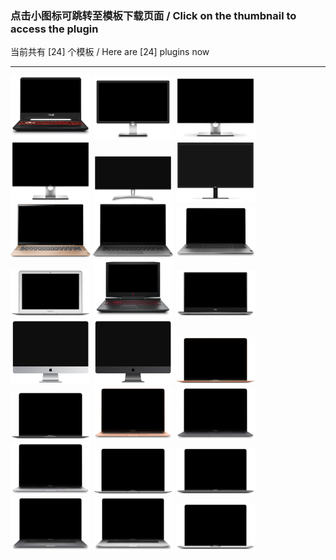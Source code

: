 ### 点击小图标可跳转至模板下载页面  /  Click on the thumbnail to access the plugin  
当前共有 [24] 个模板 / Here are [24] plugins now  
****  

<a href="https://cdn.jsdelivr.net/gh/lihaoyun6/capXDR-plugins/plugins/Asus-TUF6.zip"><img src="./Asus-TUF6.png" alt="Asus-TUF6" width="128" /></a>
<a href="https://cdn.jsdelivr.net/gh/lihaoyun6/capXDR-plugins/plugins/Dell-P2715Q.zip"><img src="./Dell-P2715Q.png" alt="Dell-P2715Q" width="128" /></a>
<a href="https://cdn.jsdelivr.net/gh/lihaoyun6/capXDR-plugins/plugins/Dell-U8K.zip"><img src="./Dell-U8K.png" alt="Dell-U8K" width="128" /></a>
<a href="https://cdn.jsdelivr.net/gh/lihaoyun6/capXDR-plugins/plugins/Dell-UP3218K.zip"><img src="./Dell-UP3218K.png" alt="Dell-UP3218K" width="128" /></a>
<a href="https://cdn.jsdelivr.net/gh/lihaoyun6/capXDR-plugins/plugins/LG-34WK95U.zip"><img src="./LG-34WK95U.png" alt="LG-34WK95U" width="128" /></a>
<a href="https://cdn.jsdelivr.net/gh/lihaoyun6/capXDR-plugins/plugins/LG-Ultrafine5K.zip"><img src="./LG-Ultrafine5K.png" alt="LG-Ultrafine5K" width="128" /></a>
<a href="https://cdn.jsdelivr.net/gh/lihaoyun6/capXDR-plugins/plugins/Lenovo-Air14IML(Gold).zip"><img src="./Lenovo-Air14IML(Gold).png" alt="Lenovo-Air14IML(Gold)" width="128" /></a>
<a href="https://cdn.jsdelivr.net/gh/lihaoyun6/capXDR-plugins/plugins/Lenovo-Air14IML.zip"><img src="./Lenovo-Air14IML.png" alt="Lenovo-Air14IML" width="128" /></a>
<a href="https://cdn.jsdelivr.net/gh/lihaoyun6/capXDR-plugins/plugins/Lenovo-Pro13IML.zip"><img src="./Lenovo-Pro13IML.png" alt="Lenovo-Pro13IML" width="128" /></a>
<a href="https://cdn.jsdelivr.net/gh/lihaoyun6/capXDR-plugins/plugins/MBA13.zip"><img src="./MBA13.png" alt="MBA13" width="128" /></a>
<a href="https://cdn.jsdelivr.net/gh/lihaoyun6/capXDR-plugins/plugins/OMEN-4P.zip"><img src="./OMEN-4P.png" alt="OMEN-4P" width="128" /></a>
<a href="https://cdn.jsdelivr.net/gh/lihaoyun6/capXDR-plugins/plugins/XPS15.zip"><img src="./XPS15.png" alt="XPS15" width="128" /></a>
<a href="https://cdn.jsdelivr.net/gh/lihaoyun6/capXDR-plugins/plugins/iMac27.zip"><img src="./iMac27.png" alt="iMac27" width="128" /></a>
<a href="https://cdn.jsdelivr.net/gh/lihaoyun6/capXDR-plugins/plugins/iMacPro.zip"><img src="./iMacPro.png" alt="iMacPro" width="128" /></a>
<a href="https://cdn.jsdelivr.net/gh/lihaoyun6/capXDR-plugins/plugins/rMBA13(Gold).zip"><img src="./rMBA13(Gold).png" alt="rMBA13(Gold)" width="128" /></a>
<a href="https://cdn.jsdelivr.net/gh/lihaoyun6/capXDR-plugins/plugins/rMBA13(Gray).zip"><img src="./rMBA13(Gray).png" alt="rMBA13(Gray)" width="128" /></a>
<a href="https://cdn.jsdelivr.net/gh/lihaoyun6/capXDR-plugins/plugins/rMBA13-K(Gold).zip"><img src="./rMBA13-K(Gold).png" alt="rMBA13-K(Gold)" width="128" /></a>
<a href="https://cdn.jsdelivr.net/gh/lihaoyun6/capXDR-plugins/plugins/rMBA13-K(Gray).zip"><img src="./rMBA13-K(Gray).png" alt="rMBA13-K(Gray)" width="128" /></a>
<a href="https://cdn.jsdelivr.net/gh/lihaoyun6/capXDR-plugins/plugins/rMBA13-K.zip"><img src="./rMBA13-K.png" alt="rMBA13-K" width="128" /></a>
<a href="https://cdn.jsdelivr.net/gh/lihaoyun6/capXDR-plugins/plugins/rMBA13.zip"><img src="./rMBA13.png" alt="rMBA13" width="128" /></a>
<a href="https://cdn.jsdelivr.net/gh/lihaoyun6/capXDR-plugins/plugins/rMBP16(Gray).zip"><img src="./rMBP16(Gray).png" alt="rMBP16(Gray)" width="128" /></a>
<a href="https://cdn.jsdelivr.net/gh/lihaoyun6/capXDR-plugins/plugins/rMBP16-K(Gary).zip"><img src="./rMBP16-K(Gary).png" alt="rMBP16-K(Gary)" width="128" /></a>
<a href="https://cdn.jsdelivr.net/gh/lihaoyun6/capXDR-plugins/plugins/rMBP16-K.zip"><img src="./rMBP16-K.png" alt="rMBP16-K" width="128" /></a>
<a href="https://cdn.jsdelivr.net/gh/lihaoyun6/capXDR-plugins/plugins/rMBP16.zip"><img src="./rMBP16.png" alt="rMBP16" width="128" /></a>
